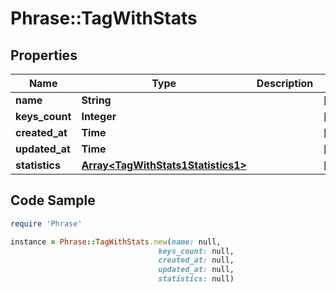 # Phrase::TagWithStats

## Properties

Name | Type | Description | Notes
------------ | ------------- | ------------- | -------------
**name** | **String** |  | [optional] 
**keys_count** | **Integer** |  | [optional] 
**created_at** | **Time** |  | [optional] 
**updated_at** | **Time** |  | [optional] 
**statistics** | [**Array&lt;TagWithStats1Statistics1&gt;**](TagWithStats1Statistics1.md) |  | [optional] 

## Code Sample

```ruby
require 'Phrase'

instance = Phrase::TagWithStats.new(name: null,
                                 keys_count: null,
                                 created_at: null,
                                 updated_at: null,
                                 statistics: null)
```


